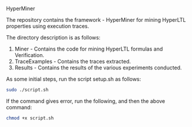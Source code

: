 HyperMiner

The repository contains the framework - HyperMiner for mining HyperLTL properties using execution traces. 

The directory description is as follows: 
  1. Miner - Contains the code for mining HyperLTL formulas and Verification.
  2. TraceExamples - Contains the traces extracted.
  3. Results - Contains the results of the various experiments conducted.

As some initial steps, run the script setup.sh as follows: 
  ```bash
  sudo ./script.sh
  ```
If the command gives error, run the following, and then the above command:
```bash
chmod +x script.sh
  ```
